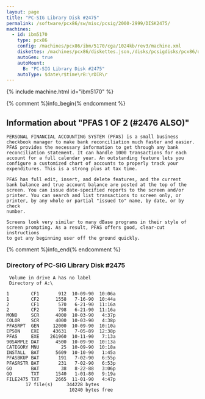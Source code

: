 ```yaml
---
layout: page
title: "PC-SIG Library Disk #2475"
permalink: /software/pcx86/sw/misc/pcsig/2000-2999/DISK2475/
machines:
  - id: ibm5170
    type: pcx86
    config: /machines/pcx86/ibm/5170/cga/1024kb/rev3/machine.xml
    diskettes: /machines/pcx86/diskettes.json,/disks/pcsigdisks/pcx86/diskettes.json
    autoGen: true
    autoMount:
      B: "PC-SIG Library Disk #2475"
    autoType: $date\r$time\rB:\rDIR\r
---
```


{% include machine.html id="ibm5170" %}

{% comment %}info_begin{% endcomment %}

## Information about "PFAS  1 OF 2 (#2476 ALSO)"

    PERSONAL FINANCIAL ACCOUNTING SYSTEM (PFAS) is a small business
    checkbook manager to make bank reconciliation much faster and easier.
    PFAS provides the necessary information to get through any bank
    reconciliation statement. It can handle 1000 transactions for each
    account for a full calendar year. An outstanding feature lets you
    configure a customized chart of accounts to properly track your
    expenditures. This is a strong plus at tax time.
    
    PFAS has full edit, insert, and delete features, and the current
    bank balance and true account balance are posted at the top of the
    screen. You can issue date-specified reports to the screen and/or
    printer. You can search and list transactions to screen only, or
    printer, by any whole or partial "issued to" name, by date, or by check
    number.
    
    Screens look very similar to many dBase programs in their style of
    screen prompting. As a result, PFAS offers good, clear-cut instructions
    to get any beginning user off the ground quickly.
{% comment %}info_end{% endcomment %}


### Directory of PC-SIG Library Disk #2475

     Volume in drive A has no label
     Directory of A:\

    1        CF1       912  10-09-90  10:06a
    1        CF2      1558   7-16-90  10:44a
    2        CF1       570   6-21-90  11:16a
    2        CF2       798   6-21-90  11:16a
    MONO     SCR      4000  10-03-90   4:37p
    COLOR    SCR      4000  10-03-90   4:38p
    PFASRPT  GEN     12000  10-09-90  10:10a
    EPSON    EXE     43631   7-05-89  12:38p
    PFAS     EXE    261960  10-11-90   7:13a
    90SAMPLE DAT      4500  10-09-90  10:13a
    CATEGORY MNU        25  10-09-90  10:18a
    INSTALL  BAT      5609  10-10-90   1:45a
    PFASBKUP BAT       191   7-02-90   6:55p
    PFASRSTR BAT       231   7-02-90   6:53p
    GO       BAT        38   8-22-88   3:06p
    GO       TXT      1540   1-01-80   9:19a
    FILE2475 TXT      2665  11-01-90   4:47p
           17 file(s)     344228 bytes
                           10240 bytes free
